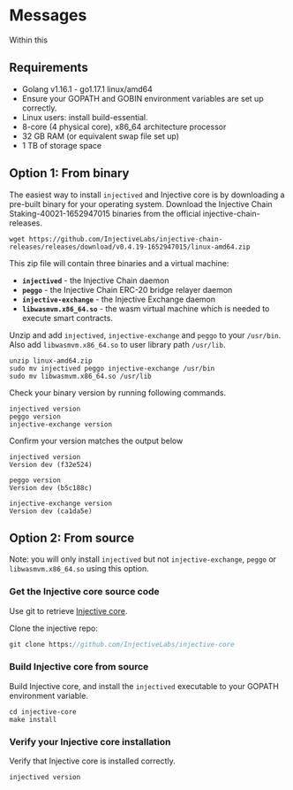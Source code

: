 <!--
order: 1
title: Messages
-->

# Messages

Within this 

## Requirements

- Golang v1.16.1 - go1.17.1 linux/amd64
- Ensure your GOPATH and GOBIN environment variables are set up correctly.
- Linux users: install build-essential.
- 8-core (4 physical core), x86_64 architecture processor
- 32 GB RAM (or equivalent swap file set up)
- 1 TB of storage space

## Option 1: From binary

The easiest way to install `injectived` and Injective core is by downloading a pre-built binary for your operating system. Download the Injective Chain Staking-40021-1652947015 binaries from the official injective-chain-releases.

```
wget https://github.com/InjectiveLabs/injective-chain-releases/releases/download/v0.4.19-1652947015/linux-amd64.zip
```

This zip file will contain three binaries and a virtual machine:
- **`injectived`** - the Injective Chain daemon
- **`peggo`** - the Injective Chain ERC-20 bridge relayer daemon
- **`injective-exchange`** - the Injective Exchange daemon
- **`libwasmvm.x86_64.so`** - the wasm virtual machine which is needed to execute smart contracts.

Unzip and add `injectived`, `injective-exchange` and `peggo` to your `/usr/bin`. Also add `libwasmvm.x86_64.so` to user library path `/usr/lib`.

```
unzip linux-amd64.zip
sudo mv injectived peggo injective-exchange /usr/bin
sudo mv libwasmvm.x86_64.so /usr/lib
```

Check your binary version by running following commands.

```
injectived version
peggo version
injective-exchange version
```

Confirm your version matches the output below
```
injectived version
Version dev (f32e524)

peggo version
Version dev (b5c188c)

injective-exchange version
Version dev (ca1da5e)
```

## Option 2: From source

Note: you will only install `injectived` but not `injective-exchange`, `peggo` or `libwasmvm.x86_64.so` using this option.

### Get the Injective core source code

Use git to retrieve [Injective core](https://github.com/InjectiveLabs/injective-core).

Clone the injective repo:

```protobuf
git clone https://github.com/InjectiveLabs/injective-core
```

### Build Injective core from source

Build Injective core, and install the `injectived` executable to your GOPATH environment variable.

```
cd injective-core
make install
```

### Verify your Injective core installation

Verify that Injective core is installed correctly.

```
injectived version
```

